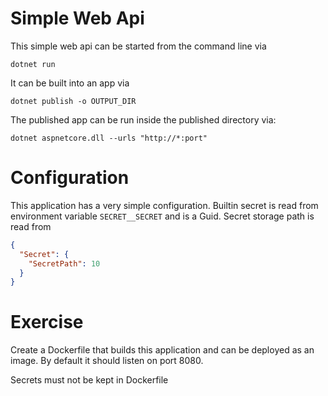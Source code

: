 # Simple Web Api

This simple web api can be started from the command line via
```shell
dotnet run
```

It can be built into an app via
```shell
dotnet publish -o OUTPUT_DIR
```

The published app can be run inside the published directory via:
```shell
dotnet aspnetcore.dll --urls "http://*:port"
```

# Configuration

This application has a very simple configuration. Builtin secret is read from environment variable ```SECRET__SECRET``` and is a Guid.
Secret storage path is read from 
```json
{
  "Secret": {
    "SecretPath": 10
  }
}
```


# Exercise

Create a Dockerfile that builds this application and can be deployed as an image. By default it should listen on port 8080.

Secrets must not be kept in Dockerfile